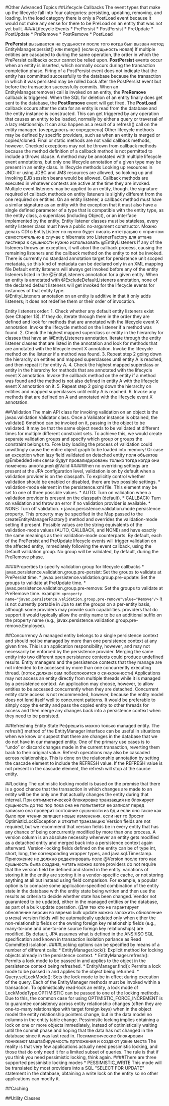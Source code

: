 #Other Advanced Topics 
##Lifecycle Callbacks
The event types that make up the lifecycle fall into four categories: persisting, updating, removing, and loading.
In the load category there is only a PostLoad event because it would not make any sense for there to be PreLoad on an entity that was not yet built. 
####Lifecycle Events 
	* PrePersist
	* PostPersist
	* PreUpdate
	* PostUpdate
	* PreRemove
	* PostRemove
	* PostLoad

**PrePersist** вызывается на сущьности после того когда был вызван метод EntityManager.persist() или merge() (если сущьность новая) If multiple entities are cascaded to during the same operation, the order in which the PrePersist callbacks occur cannot be relied upon. 
**PostPersist** events occur when an entity is inserted, which normally occurs during the transaction completion phase. Firing of a PostPersist event does not indicate that the entity has committed successfully to the database because the transaction in which it was persisted may be rolled back after the PostPersist event but before the transaction successfully commits. 
When an EntityManager.remove() call is invoked on an entity, the **PreRemove** callback is triggered. 
When the SQL for deletion of an entity finally does get sent to the database, the **PostRemove** event will get fired. 
The **PostLoad** callback occurs after the data for an entity is read from the database and the entity instance is constructed. This can get triggered by any operation that causes an entity to be loaded, normally by either a query or traversal of a lazy relationship. It can also happen as a result of a refresh() call on the entity manager. (очередность не определена)
Other lifecycle methods may be defined by specific providers, such as when an entity is merged or copied/cloned. 
Final or static methods are not valid callback methods, however. 
Checked exceptions may not be thrown from callback methods because the method definition of a callback method is not permitted to include a throws clause.
A method may be annotated with multiple lifecycle event annotations, but only one lifecycle annotation of a given type may be present in an entity class.
In lifecycle methods Looking up resources in JNDI or using JDBC and JMS resources are allowed, so looking up and invoking EJB session beans would be allowed. 
Callback methods are executed in whatever contexts are active at the time they are invoked. 
Multiple event listeners may be applied to an entity, though. 
the signature required of callback methods on entity listeners is slightly different from the one required on entities. On an entity listener, a callback method must have a similar signature as an entity with the exception that it must also have a single defined parameter of a type that is compatible with the entity type, as the entity class, a superclass (including Object), or an interface implemented by the entity. 
Entity listener classes must be stateless, every entity listener class must have a public no-argument constructor. 
Можно делать CDI в EntityListner но нужно будет писать интеграцию с спрингом самостоятельно в случае с hibernate это ListenerFactory 
для аттача листнера к сушьности нужно использовать @EntityListeners
If any of the listeners throws an exception, it will abort the callback process, causing the remaining listeners and the callback method on the entity to not be invoked. 
There is currently no standard annotation target for persistence unit scoped metadata, so this kind of metadata can be declared only in an XML mapping file
Default entity listeners will always get invoked before any of the entity listeners listed in the @EntityListeners annotation for a given entity. 
When an entity is annotated with @ExcludeDefaultListeners annotation, none of the declared default listeners will get invoked for the lifecycle events for instances of that entity type. 	
@EntityListeners annotation on an entity is additive in that it only adds listeners; it does not redefine them or their order of invocation.

Entity listeners order:
	1. Check whether any default entity listeners exist (see Chapter 13). If they do, iterate through them in the order they are defined and look for methods that are annotated with the lifecycle event X annotation. Invoke the lifecycle method on the listener if a method was found.
	2. Check the highest mapped superclass or entity in the hierarchy for classes that have an @EntityListeners annotation. Iterate through the entity listener classes that are listed in the annotation and look for methods that are annotated with the lifecycle event X annotation. Invoke the lifecycle method on the listener if a method was found.
	3. Repeat step 2 going down the hierarchy on entities and mapped superclasses until entity A is reached, and then repeat it for entity A.
    4. Check the highest mapped superclass or entity in the hierarchy for methods that are annotated with the lifecycle event X annotation. Invoke the callback method on the entity if a method was found and the method is not also defined in entity A with the lifecycle event X annotation on it.
    5. Repeat step 2 going down the hierarchy on entities and mapped superclasses until entity A is reached.
    6. Invoke any methods that are defined on A and annotated with the lifecycle event  X annotation. 
	

##Validation
The main API class for invoking validation on an object is the javax.validation.Validator class. Once a Validator instance is obtained, the validate() 6method can be invoked on it, passing in the object to be validated. 
It may be that the same object needs to be validated at different times for multiple different constraint sets. To achieve this, we would create separate validation groups and specify which group or groups the constraint belongs to.
Fore lazy loading the process of validation could unwittingly cause the entire object graph to be loaded into memory! Or case an exception when lazy field validated on detached entity
поля объектов @Embedded или связи будут провалидированы только тогда когда они помечены аннотацией @Valid
####When no overriding settings are present at the JPA configuration level, validation is on by default when a validation provider is on the classpath. To explicitly control whether validation should be enabled or disabled, there are two possible settings. 
	* validation-mode element in the persistence.xml file. This element may be set to one of three possible values. 
	* AUTO: Turn on validation when a validation provider is present on the classpath (default). 
	* CALLBACK: Turn on validation and throw an error if no validation provider is available. 
	* NONE: Turn off validation. • javax.persistence.validation.mode persistence property. This property may be specified in the Map passed to the createEntityManagerFactory() method and overrides the validation-mode setting if present. Possible values are the string equivalents of the validation-mode values (AUTO, CALLBACK, and NONE) and have exactly the same meanings as their validation-mode counterparts. 
By default, each of the PrePersist and PreUpdate lifecycle events will trigger validation on the affected entity, immediately following the event callback, using the Default validation group.
No group will be validated, by default, during the PreRemove phase. 

####Properties to specify validation group for lifecycle callbacks
	* javax.persistence.validation.group.pre-persist: Set the groups to validate  at PrePersist time. 
	* javax.persistence.validation.group.pre-update: Set the groups to validate  at PreUpdate time. 
	* javax.persistence.validation.group.pre-remove: Set the groups to validate  at PreRemove time. 
example: `<property name="javax.persistence.validation.group.pre-remove"value="Remove"/>`
It is not currently portable in Jpa to set the groups on a per-entity basis, although some providers may provide such capabilities. providers that do support it would typically allow the entity name to be an additional suffix on the  property name (e.g., javax.persistence.validation.group.pre-remove.Employee). 

##Concurrency
A managed entity belongs to a single persistence context and should not be managed by more than one persistence context at any given time. This is an application responsibility, however, and may not necessarily be enforced by the persistence provider. Merging the same entity into two different open persistence contexts could produce undefined results.
Entity managers and the persistence contexts that they manage are not intended to be accessed by more than one concurrently executing thread. (поток должен сам побеспокоится о синхронности)
Applications may not access an entity directly from multiple threads while it is managed by a persistence context.  An application may choose, however, to allow entities to be accessed concurrently when they are detached. 
Concurrent entity state access is not recommended, however, because the entity model does not lend itself well to concurrent patterns. 
It would be preferable to simply copy the entity and pass the copied entity to other threads for access and then merge any changes back into a persistence context when they need to be persisted. 

##Refreshing Entity State 
Рефрешить можно только managed entity. The refresh() method of the EntityManager interface can be useful in situations when we know or suspect that there are changes in the database that we do not have in our managed entity.
One of the primary use cases is to “undo” or discard changes made in the current transaction, reverting them back to their original value.
Refresh operations may also be cascaded across relationships. This is done on the relationship annotation by setting the cascade element to include the REFRESH value. If the REFRESH value is not present in the cascade element, the refresh will stop at the source entity. 

##Locking
The optimistic locking model is based on the premise that there is a good chance that the transaction in which changes are made to an entity will be the only one that actually changes the entity during that interval.
При оптимистической блокировке транзакция не блокирует сущьность до тех пор пока она не попытается ее записат перед записью она проверит состояние сушьности из бд и если оно такое как было при чтении запишет новые изменения. если нет то бросит OptimisticLockException и откатит транзакцию
Version fields are not required, but we recommend that version fields be in every entity that has any chance of being concurrently modified by more than one process. 
A version column is an absolute necessity whenever an entity gets modified as a detached entity and merged back into a persistence context again afterward.
Version-locking fields defined on the entity can be of type int, short, long, the corresponding wrapper types, and java.sql.Timestamp. 
Приложение не должно редактировать поле @Version после того как сушьность была создана, читать можно
some providers do not require that the version field be defined and stored in the entity. variations of storing it in the entity are storing it in a vendor-specific cache, or not storing anything at all but instead using field comparison. For example, a popular option is to compare some application-specified combination of the entity state in the database with the entity state being written and then use the results as criteria to decide whether state has been changed. 
Vendor not guaranteed to be updated, either in the managed entities or the database, as part of a bulk update operation. (Для тех кто не гарантирует обновление версии во ввремя bulk update можно заложить обновление в меха)
version fields will be automatically updated only when either the non-relationship fields or the owning foreign key relationship fields (e.g., many-to-one and one-to-one source foreign key relationships) are modified. 
By default, JPA  assumes what is defined in the ANSI/ISO SQL specification and known in transaction isolation parlance as Read Committed isolation. 
####Locking options can be specified by means of a number of different calls: 
	* EntityManager.lock(): Explicit method for locking objects already in the persistence context. 
	* EntityManager.refresh(): Permits a lock mode to be passed in and applies to the object in the persistence context being refreshed. 
	* EntityManager.find(): Permits a lock mode to be passed in and applies to the object being returned. 
	* Query.setLockMode(): Sets the lock mode to be in effect during execution of the query. 
Each of the EntityManager methods must be invoked within a transaction. 
To optimistically read-lock an entity, a lock mode of LockModeType.OPTIMISTIC can be passed to one of the locking methods. 
Due to this, the common case for using OPTIMISTIC_FORCE_INCREMENT is to guarantee consistency across entity relationship changes (often they are one-to-many relationships with target foreign keys) when in the object model the entity relationship pointers change, but in the data model no columns in the entity table change. 
Pessimistic locking implies obtaining a lock on one or more objects immediately, instead of optimistically waiting until the commit phase and hoping that the data has not changed in the database since it was last read in.
Песимистические блокировки понижают маштабируемость пртложения и создают узкие места
The reality is that very few applications actually need pessimistic locking, and those that do only need it for a limited subset of queries.
The rule is that if you think you need pessimistic locking, think again.
####There are three supported pessimistic locking modes
	* PESSIMISTIC_WRITE This mode will be translated by most providers into a SQL "SELECT FOR UPDATE" statement in the database, obtaining a write lock on the entity so no other applications can modify it.

##Caching


##Utility Classes 